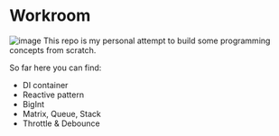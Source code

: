# Workroom
![image](https://user-images.githubusercontent.com/14069947/200137510-d66de45d-9889-44f6-bfe1-3eeee540b5a5.png)
This repo is my personal attempt to build some programming concepts from scratch.

So far here you can find:

* DI container
* Reactive pattern
* BigInt
* Matrix, Queue, Stack
* Throttle & Debounce
